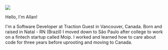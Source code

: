 ![](https://i.imgur.com/v8bCv3P.png)


Hello, I'm Allan! 

I'm a Software Developer at Traction Guest in Vancouver, Canada. Born and raised in Natal - RN (Brazil) I moved down to São Paulo after college to work on a fintech startup called Moip. I worked and learned how to care about code for three years before uprooting and moving to Canada.
